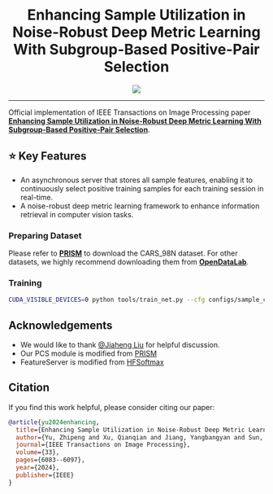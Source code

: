 <div align="center">

# Enhancing Sample Utilization in Noise-Robust Deep Metric Learning With Subgroup-Based Positive-Pair Selection

<p align="center">
<a href="https://arxiv.org/abs/2312.09147"><img src="https://img.shields.io/badge/Arxiv-2312.09147-B31B1B.svg"></a>
</p>


</div>

---
Official implementation of IEEE Transactions on Image Processing paper **[Enhancing Sample Utilization in Noise-Robust Deep Metric Learning With Subgroup-Based Positive-Pair Selection](https://ieeexplore.ieee.org/abstract/document/10729738)**.


## ⭐️ Key Features
- An asynchronous server that stores all sample features, enabling it to continuously select positive training samples for each training session in real-time.
- A noise-robust deep metric learning framework to enhance information retrieval in computer vision tasks.

### Preparing Dataset
Please refer to **[PRISM](https://github.com/alibaba-edu/Ranking-based-Instance-Selection)** to download the CARS_98N dataset.
For other datasets, we highly recommend downloading them from 
**[OpenDataLab](https://opendatalab.com/)**.

### Training

```bash
CUDA_VISIBLE_DEVICES=0 python tools/train_net.py --cfg configs/sample_config.yaml 
```

## Acknowledgements
- We would like to thank [@Jiaheng Liu](https://liujiaheng.github.io/) for helpful discussion.
- Our PCS module is modified from [PRISM](https://github.com/alibaba-edu/Ranking-based-Instance-Selection) 
- FeatureServer is modified from [HFSoftmax](https://github.com/yl-1993/hfsoftmax)

## Citation

If you find this work helpful, please consider citing our paper:
```bibtex
@article{yu2024enhancing,
  title={Enhancing Sample Utilization in Noise-Robust Deep Metric Learning With Subgroup-Based Positive-Pair Selection},
  author={Yu, Zhipeng and Xu, Qianqian and Jiang, Yangbangyan and Sun, Yingfei and Huang, Qingming},
  journal={IEEE Transactions on Image Processing},
  volume={33},
  pages={6083--6097},
  year={2024},
  publisher={IEEE}
}
```